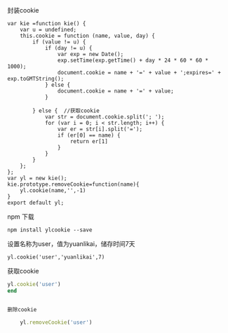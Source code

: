 封装cookie

    var kie =function kie() {
        var u = undefined;
        this.cookie = function (name, value, day) {
            if (value != u) {
                if (day != u) {
                    var exp = new Date();
                    exp.setTime(exp.getTime() + day * 24 * 60 * 60 * 1000);
                    document.cookie = name + '=' + value + ';expires=' + exp.toGMTString();
                } else {
                    document.cookie = name + '=' + value;
                }
    
            } else {  //获取cookie
                var str = document.cookie.split('; ');
                for (var i = 0; i < str.length; i++) {
                    var er = str[i].split('=');
                    if (er[0] == name) {
                        return er[1]
                    }
                }
            }
        };
    };
    var yl = new kie();
    kie.prototype.removeCookie=function(name){
        yl.cookie(name,'',-1)
    }
    export default yl;

    
npm 下载

    npm install ylcookie --save


设置名称为user，值为yuanlikai，储存时间7天

    yl.cookie('user','yuanlikai',7) 


获取cookie


```ruby
yl.cookie('user') 
end


删除cookie

    yl.removeCookie('user') 
